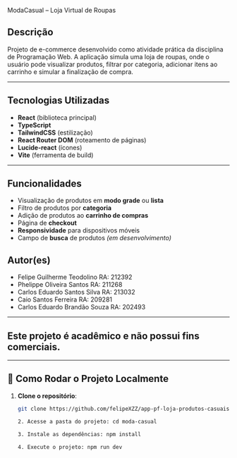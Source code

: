 ModaCasual – Loja Virtual de Roupas

## Descrição
Projeto de e-commerce desenvolvido como atividade prática da disciplina de Programação Web. A aplicação simula uma loja de roupas, onde o usuário pode visualizar produtos, filtrar por categoria, adicionar itens ao carrinho e simular a finalização de compra.

---

## Tecnologias Utilizadas
- **React** (biblioteca principal)
- **TypeScript**
- **TailwindCSS** (estilização)
- **React Router DOM** (roteamento de páginas)
- **Lucide-react** (ícones)
- **Vite** (ferramenta de build)

---

## Funcionalidades
- Visualização de produtos em **modo grade** ou **lista**
- Filtro de produtos por **categoria**
- Adição de produtos ao **carrinho de compras**
- Página de **checkout**
- **Responsividade** para dispositivos móveis
- Campo de **busca** de produtos *(em desenvolvimento)*

## Autor(es)
  
- Felipe Guilherme Teodolino RA: 212392
- Phelippe Oliveira Santos RA: 211268
- Carlos Eduardo Santos Silva RA: 213032
- Caio Santos Ferreira RA: 209281
- Carlos Eduardo Brandão Souza RA: 202493

---

## Este projeto é acadêmico e não possui fins comerciais.

---

## 🧪 Como Rodar o Projeto Localmente

1. **Clone o repositório**:
   ```bash
   git clone https://github.com/felipeXZZ/app-pf-loja-produtos-casuais.git

   2. Acesse a pasta do projeto: cd moda-casual

   3. Instale as dependências: npm install

   4. Execute o projeto: npm run dev






